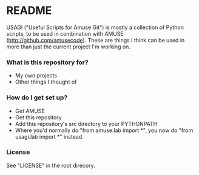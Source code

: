 # README #

USAGI ("Useful Scripts for Amuse Git") is mostly a collection of Python scripts, to be used in combination with AMUSE (http://github.com/amusecode). These are things I think can be used in more than just the current project I'm working on.

### What is this repository for? ###

* My own projects
* Other things I thought of

### How do I get set up? ###

* Get AMUSE
* Get this repository
* Add this repository's src directory to your PYTHONPATH
* Where you'd normally do "from amuse.lab import *", you now do "from usagi.lab import *" instead.

### License ###
See "LICENSE" in the root direcory.
